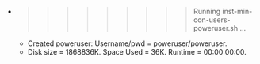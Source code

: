 * >>>>>>>>> Running inst-min-con-users-poweruser.sh ...
  * Created poweruser: Username/pwd = poweruser/poweruser.
  * Disk size = 1868836K. Space Used = 36K. Runtime = 00:00:00:00.
